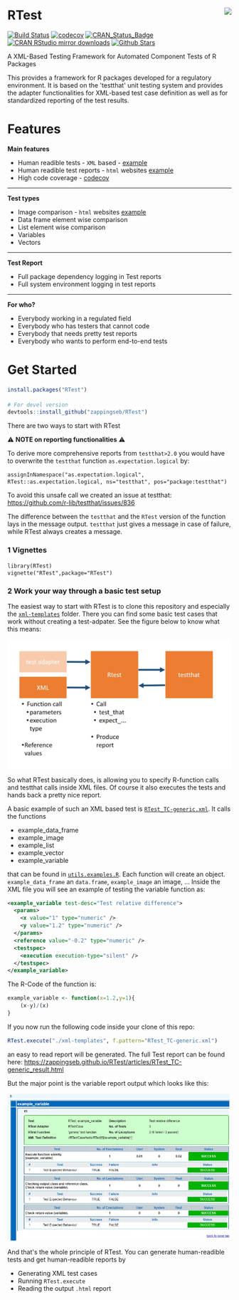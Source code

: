 # RTest <img src="images/RTest.png" align="right" />

[![Build Status](https://travis-ci.org/zappingseb/RTest.svg?branch=master)](https://travis-ci.org/zappingseb/RTest)
[![codecov](https://codecov.io/gh/zappingseb/RTest/branch/master/graph/badge.svg)](https://codecov.io/gh/zappingseb/RTest)
[![CRAN_Status_Badge](http://www.r-pkg.org/badges/version/RTest)](https://cran.r-project.org/package=RTest)
[![CRAN RStudio mirror downloads](http://cranlogs.r-pkg.org/badges/RTest)](https://cran.r-project.org/package=RTest)
[![Github Stars](https://img.shields.io/github/stars/zappingseb/RTest.svg?style=social&label=Github)](https://github.com/zappingseb/RTest)

A XML-Based Testing Framework for Automated Component Tests of R Packages

This provides a framework for R packages developed for a regulatory environment. It is based on the 'testthat' unit testing system and provides the adapter functionalities for XML-based test case definition as well as for standardized reporting of the test results.

# Features #

**Main features**
* Human readible tests - `XML` based - [example](https://github.com/zappingseb/RTest/blob/master/xml-templates/RTest_TC-generic.xml)
* Human readible test reports - `html` websites [example](https://zappingseb.github.io/RTest/articles/RTest_TC-generic_result.html)
* High code coverage - [codecov](https://codecov.io/gh/zappingseb/RTest)

---
**Test types**
* Image comparison  - `html` websites [example](https://zappingseb.github.io/RTest/articles/RTest_TC-generic_result.html#TC-RTest_TC-generic-RTest_2-example_image)
* Data frame element wise comparison
* List element wise comparison
* Variables
* Vectors

---

**Test Report**
* Full package dependency logging in Test reports
* Full system environment logging in test reports

---

**For who?**

* Everybody working in a regulated field
* Everybody who has testers that cannot code
* Everybody that needs pretty test reports
* Everybody who wants to perform end-to-end tests

# Get Started #

```r
install.packages("RTest")

# For devel version
devtools::install_github("zappingseb/RTest")
```

There are two ways to start with RTest

:warning: **NOTE on reporting functionalities** :warning:

To derive more comprehensive reports from `testthat>2.0` you would have to overwrite the `testthat` function `as.expectation.logical` by:

```
assignInNamespace("as.expectation.logical", RTest::as.expectation.logical, ns="testthat", pos="package:testthat")
```

To avoid this unsafe call we created an issue at testthat: https://github.com/r-lib/testthat/issues/836

The difference between the `testthat` and the `RTest` version of the function lays in the message output. `testthat` just gives a message in case of failure, while
RTest always creates a message.

### 1 Vignettes

```
library(RTest)
vignette("RTest",package="RTest")
```

### 2 Work your way through a basic test setup

The easiest way to start with RTest is to clone this repository and especially the [`xml-templates`](https://github.com/zappingseb/RTest/tree/master/xml-templates) folder. There you can find some basic test cases that work without creating a test-adpater. See the figure below to know what this means:

![RTest general principle](vignettes/general_principle.jpg)

So what RTest basically does, is allowing you to specify R-function calls and testthat calls inside XML files. Of course it
also executes the tests and hands back a pretty nice report.

A basic example of such an XML based test is [`RTest_TC-generic.xml`](https://github.com/zappingseb/RTest/blob/master/xml-templates/RTest_TC-generic.xml). It calls the functions

* example_data_frame 
* example_image 
* example_list
* example_vector 
* example_variable

that can be found in [`utils.examples.R`](https://github.com/zappingseb/RTest/blob/master/R/utils.examples.R). Each function
will create an object. `example_data_frame` an `data.frame`, `example_image` an ìmage, ... Inside the XML file you will see an example of testing the variable function as:

```xml
<example_variable test-desc="Test relative difference">
  <params>
    <x value="1" type="numeric" />
    <y value="1.2" type="numeric" />
  </params>
  <reference value="-0.2" type="numeric" />
  <testspec>
    <execution execution-type="silent" />
  </testspec>
</example_variable>
```

The R-Code of the function is:

```r
example_variable <- function(x=1.2,y=1){
	(x-y)/(x)
}
```

If you now run the following code inside your clone of this repo:

```r
RTest.execute("./xml-templates", f.pattern="RTest_TC-generic.xml")
```

an easy to read report will be generated. The full Test report can be found here: https://zappingseb.github.io/RTest/articles/RTest_TC-generic_result.html

But the major point is the variable report output which looks like this:

![Variable test report example](vignettes/example_variable.jpg)

And that's the whole principle of RTest. You can generate human-readible tests and get human-readible reports by

* Generating XML test cases
* Running `RTest.execute`
* Reading the output `.html` report

